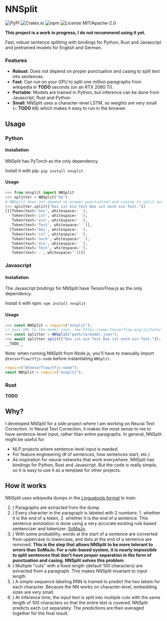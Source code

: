 # NNSplit

![PyPI](https://img.shields.io/pypi/v/nnsplit)
![Crates.io](https://img.shields.io/crates/v/nnsplit)
![npm](https://img.shields.io/npm/v/nnsplit)
![License MIT/Apache-2.0](https://img.shields.io/badge/license-MIT%2FApache--2.0-blue)

__This project is a work in progress, I do not recommend using it yet.__

Fast, robust sentence splitting with bindings for Python, Rust and Javascript and pretrained models for English and German.

### Features

- __Robust__: Does not depend on proper punctuation and casing to split text into sentences.
- __Fast__: Can run on your GPU to split one million paragraphs from wikipedia in __TODO__ seconds (on an RTX 2080 TI).
- __Portable__: Models are trained in Python, but inference can be done from Javascript, Rust and Python.
- __Small__: NNSplit uses a character-level LSTM, so weights are very small (~ __TODO__ kB) which makes it easy to run in the browser.

## Usage

### Python

#### Installation

NNSplit has PyTorch as the only dependency.

Install it with pip: `pip install nnsplit`

#### Usage

```python
>>> from nnsplit import NNSplit
>>> splitter = NNSplit("de")
# NNSplit does not depend on proper punctuation and casing to split sentences
>>> splitter.split(["Das ist ein Test Das ist noch ein Test."])
[[[Token(text='Das', whitespace=' '),
   Token(text='ist', whitespace=' '),
   Token(text='ein', whitespace=' '),
   Token(text='Test', whitespace=' ')],
  [Token(text='Das', whitespace=' '),
   Token(text='ist', whitespace=' '),
   Token(text='noch', whitespace=' '),
   Token(text='ein', whitespace=' '),
   Token(text='Test', whitespace=''),
   Token(text='.', whitespace='')]]]
```

### Javascript

#### Installation

The Javascript bindings for NNSplit have TensorFlow.js as the only dependency.

Install it with npm: `npm install nnsplit`

#### Usage


```javascript
>>> const NNSplit = require("nnsplit");
// pass URL to the model.json, see https://www.tensorflow.org/js/tutorials/conversion/import_keras#step_2_load_the_model_into_tensorflowjs for details
>>> const splitter = NNSplit("path/to/model.json");
>>> await splitter.split(["Das ist ein Test Das ist noch ein Test."]);
__TODO__
```

Note: when running NNSplit from Node.js, you'll have to manually import `@tensorflow/tfjs-node` before instantiating `NNSplit`.

```javascript
require("@tensorflow/tfjs-node");
const NNSplit = require("nnsplit");
```

### Rust

__TODO__

## Why?

I developed NNSplit for a side project where I am working on Neural Text Correction. In Neural Text Correction, it makes the most sense to me to have sentence-level input, rather than entire paragraphs.
In general, NNSplit might be useful for:
- NLP projects where sentence-level input is needed.
- For feature engineering (# of sentences, how sentences start, etc.)
- As inspiration for neural networks that work everywhere. NNSplit has bindings for Python, Rust and Javascript. But the code is really simple, so it is easy to use it as a template for other projects.

## How it works

NNSplit uses wikipedia dumps in the [Linguatools format](https://linguatools.org/tools/corpora/wikipedia-monolingual-corpora/) to train.
1. ) Paragraphs are extracted from the dump.
2. ) Every character in the paragraph is labeled with 2 numbers: 1. whether it is the end of a token, 2. whether it is the end of a sentence. This sentence annotation is done using a very accurate existing rule based sentencizer and tokenizer: [SoMaJo](https://github.com/tsproisl/SoMaJo).
3. ) With some probability, words at the start of a sentence are converted from uppercase to lowercase, and dots at the end of a sentence are removed. __This is the step that allows NNSplit to be more tolerant to errors than SoMaJo. For a rule-based system, it is nearly impossible to split sentences that don't have proper separation in the form of punctuation and casing. NNSplit solves this problem__.
4. ) Multiple "cuts" with a fixed length (default 100 characters) are extracted from a paragraph. This makes NNSplit invariant to input length. 
5. ) A simple sequence labeling RNN is trained to predict the two labels for each character. Because the NN works on character-level, embedding sizes are very small.
6. ) At inference time, the input text is split into multiple cuts with the same length of 100 characters so that the entire text is covered. NNSplit predicts each cut separately. The predictions are then averaged together for the final result.
